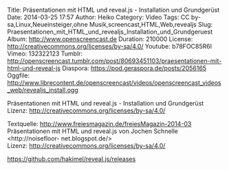 Title: Präsentationen mit HTML und reveal.js - Installation und Grundgerüst
Date: 2014-03-25 17:57
Author: Heiko
Category: Video
Tags: CC by-sa,Linux,Neueinsteiger,ohne Musik,screencast,HTML,Web,revealjs
Slug: Praesentationen_mit_HTML_und_revealjs_Installation_und_Grundgeruest
Album: http://www.openscreencast.de
Duration: 210000
License: http://creativecommons.org/licenses/by-sa/4.0/
Youtube: b78FOC85R6I
Vimeo: 132322123
Tumblr: http://openscreencast.tumblr.com/post/80693451103/praesentationen-mit-html-und-reveal-js
Diaspora: https://pod.geraspora.de/posts/2056165
Oggfile: http://www.librecontent.de/openscreencast/videos/openscreencast_videos_web/revealjs_install.ogg

Präsentationen mit HTML und reveal.js - Installation und Grundgerüst  
Lizenz: <http://creativecommons.org/licenses/by-sa/4.0/>  
  
Textquelle: <http://www.freiesmagazin.de/freiesMagazin-2014-03>  
Präsentationen mit HTML und reveal.js von Jochen Schnelle <http://noisefloor-
net.blogspot.de/>  
Lizenz: <http://creativecommons.org/licenses/by-sa/4.0/>  
  
<https://github.com/hakimel/reveal.js/releases>

